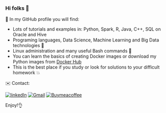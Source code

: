 ### Hi folks 👋

🔭 In my GitHub profile you will find:

- Lots of tutorials and examples in: Python, Spark, R, Java, C++, SQL on Oracle and Hive
- Programing languages, Data Science, Machine Learning and Big Data technologies 🌱
- Linux administration and many useful Bash commands 💪
- You can learn the basics of creating Docker images or download my Python images from [Docker Hub](https://hub.docker.com/u/kriss024)
- This is the best place if you study or look for solutions to your difficult homework 💥

✉️ Contact:

[![linkedIn](https://img.shields.io/badge/LinkedIn-0077B5?style=for-the-badge&logo=linkedin&logoColor=white)](https://www.linkedin.com/in/krzysztof-bruszewski-52457630)
[![Gmail](https://img.shields.io/badge/Gmail-D14836?style=for-the-badge&logo=gmail&logoColor=white)](mailto:krzysztof.bruszewski@gmail.com)
[![Buymeacoffee](https://img.shields.io/badge/buy_me_a_coffee-FFDD00?style=for-the-badge&logo=buy-me-a-coffee&logoColor=black)](https://buymeacoffee.com/krzysztofbh)

Enjoy!👌


<!--
**kriss024/kriss024** is a ✨ _special_ ✨ repository because its `README.md` (this file) appears on your GitHub profile.

Here are some ideas to get you started:

- 🔭 I’m currently working on ...
- 🌱 I’m currently learning ...
- 👯 I’m looking to collaborate on ...
- 🤔 I’m looking for help with ...
- 💬 Ask me about ...
- 📫 How to reach me: ...
- 😄 Pronouns: ...
- ⚡ Fun fact: ...
-->
